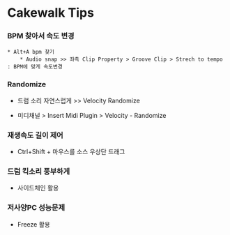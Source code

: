 # Cakewalk Tips

### BPM 찾아서 속도 변경

    * Alt+A bpm 찾기
        * Audio snap >> 좌측 Clip Property > Groove Clip > Strech to tempo : BPM에 맞게 속도변경

### Randomize

  * 드럼 소리 자연스럽게 >> Velocity Randomize

  * 미디채널 > Insert Midi Plugin > Velocity - Randomize 


### 재생속도 길이 제어 

   * Ctrl+Shift + 마우스를 소스 우상단 드래그

### 드럼 킥소리 풍부하게
   * 사이드체인 활용

### 저사양PC 성능문제
   * Freeze 활용

